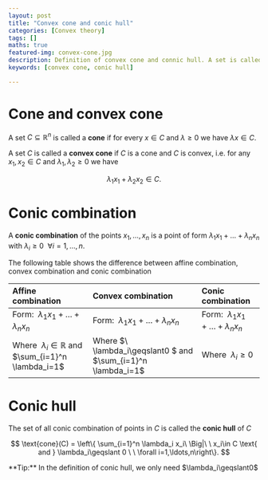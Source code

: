 ```yaml
---
layout: post
title: "Convex cone and conic hull"
categories: [Convex theory]
tags: []
maths: true
featured-img: convex-cone.jpg
description: Definition of convex cone and connic hull. A set is called a convex cone if... Conic hull of a set is the set of all conic combination... Convex theory, Convex optimization and Applications
keywords: [convex cone, conic hull]

---
```

# Cone and convex cone

A set $C\subseteq\mathbb R^n$ is called a **cone** if for every $x\in C$ and $\lambda\geqslant 0$ we have $\lambda x\in C$.

A set $C$ is called a **convex cone** if $C$ is a cone and $C$ is convex, i.e. for any $x_1,x_2\in C$ and
$\lambda_1, \lambda_2 \geqslant0$ we have

$$
\lambda_1x_1 +\lambda_2x_2\in C.
$$

# Conic combination

A **conic combination** of the points $x_1,\ldots, x_n$ is a point of form $\lambda_1x_1+\ldots+\lambda_nx_n$ with $\lambda_i\geqslant0\ \ \forall i=1,\ldots,n$.

The following table shows the difference between affine combination, convex combination and conic combination

|  Affine combination  |  Convex combination  |  Conic combination  |
| :------------------ | :------------------ | :----------------- |
| Form: $\ \lambda_1x_1 +\ldots+ \lambda_nx_n$ | Form: $\ \lambda_1x_1 +\ldots+ \lambda_nx_n$ | Form: $\ \lambda_1x_1 +\ldots+ \lambda_nx_n$ | 
| Where $\ \lambda_i\in\mathbb R$ and $\sum_{i=1}^n \lambda_i=1$ | Where $\ \lambda_i\geqslant0 $ and $\sum_{i=1}^n \lambda_i=1$| Where $\ \lambda_i\geqslant0$|




# Conic hull

The set of all conic combination of points in $C$ is called the **conic hull** of $C$

$$
\text{cone}(C) = \left\{ \sum_{i=1}^n \lambda_i x_i\ \Big|\ \ x_i\in C \text{ and } \lambda_i\geqslant 0 \ \ \forall i=1,\ldots,n\right\}.
$$

<div class="alert tip" markdown="1">
**Tip:** In the definition of conic hull, we only need $\lambda_i\geqslant0$
</div>
